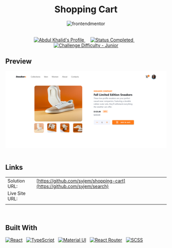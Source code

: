 <div align="center">

# Shopping Cart

<img src="https://www.frontendmentor.io/static/images/logo-mobile.svg" alt="frontendmentor" width="80">

</div>

<br>

<br>

<div align="center">

  <a href="https://www.frontendmentor.io/profile/syjem">
    <img src="https://img.shields.io/badge/Profile-syjem-FFCC70?style=for-the-badge&logo=frontendmentor" alt="Abdul Khalid's Profile">
  </a> &nbsp;&nbsp;&nbsp;
  <!-- Status -->
  <a href="#">
    <img src="https://img.shields.io/badge/Status-Completed-00CE80?style=for-the-badge" alt="Status Completed">
  </a> &nbsp;&nbsp;&nbsp;

  <!-- Difficulty -->
  <a href="https://www.frontendmentor.io/challenges?difficulties=1"  >
    <img src="https://img.shields.io/badge/Difficulty-Intermediate-EE9322?style=for-the-badge&logo=frontendmentor" alt="Challenge Difficulty - Junior">
  </a>

</div>

## **Preview**

<div align='center'>
    <img src="./public/shopping-cart.png" alt="Project Preview">
</div>

<br>

## **Links**

  |                |                                                                      |
  | :------------- | :------------------------------------------------------------------- |
  | Solution URL:  | [https://github.com/syjem/shopping-cart](https://github.com/syjem/search)   |
  | Live Site URL: | []() |
  |                |                                                                      |

<br>

## **Built With**

[![React](https://img.shields.io/badge/React-20232A?style=for-the-badge&logo=react&logoColor=61DAFB)](https://react.dev/) &nbsp; [![TypeScript](https://img.shields.io/badge/TypeScript-007ACC?style=for-the-badge&logo=typescript&logoColor=white)](https://www.typescriptlang.org/) &nbsp; [![Material UI](https://img.shields.io/badge/Material--UI-0081CB?style=for-the-badge&logo=material-ui&logoColor=white)](https://mui.com/) &nbsp; [![React Router](https://img.shields.io/badge/React_Router-CA4245?style=for-the-badge&logo=react-router&logoColor=white)](https://reactrouter.com/en/main) &nbsp; [![SCSS](https://img.shields.io/badge/Sass-CC6699?style=for-the-badge&logo=sass&logoColor=white)](https://sass-lang.com/)

<br>